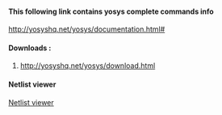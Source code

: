 #### This following link contains yosys complete commands info

http://yosyshq.net/yosys/documentation.html#


#### Downloads :

1. http://yosyshq.net/yosys/download.html

#### Netlist viewer
[Netlist viewer](https://github.com/visionvlsi/yosys/blob/main/netlist_viewer.md)
